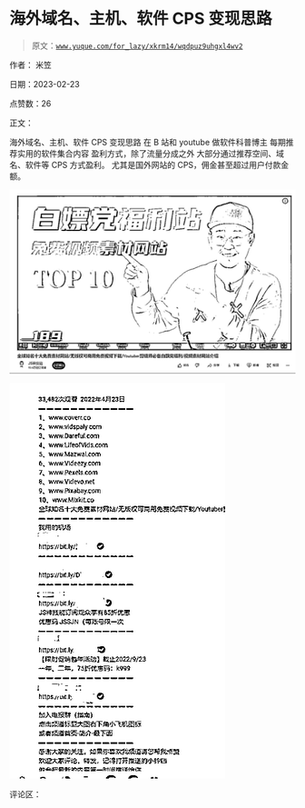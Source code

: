 # 海外域名、主机、软件 CPS 变现思路

> 原文：[`www.yuque.com/for_lazy/xkrm14/wqdpuz9uhgxl4wv2`](https://www.yuque.com/for_lazy/xkrm14/wqdpuz9uhgxl4wv2)

作者： 米笠

日期：2023-02-23

点赞数：26

正文：

海外域名、主机、软件 CPS 变现思路 在 B 站和 youtube 做软件科普博主 每期推荐实用的软件集合内容 盈利方式，除了流量分成之外 大部分通过推荐空间、域名、软件等 CPS 方式盈利。 尤其是国外网站的 CPS，佣金甚至超过用户付款金额。

![](img/dcfa1b8813083411255b6a765a5cd1f7.png)  

![](img/9b7158ee9fbd7dea844b1d9a4823ed6b.png)  

评论区：



